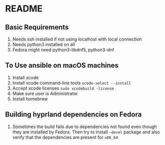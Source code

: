 # README

## Basic Requirements

1. Needs ssh installed if not using localhost with local connection
2. Needs python3 installed on all
3. Fedora might need python3-libdnf5, python3-dnf

## To Use ansible on macOS machines

1. Install xcode
2. Install xcode command-line tools `xcode-select --install`
3. Accept xcode licenses `sudo xcodebuild -license`
4. Make sure user is Administrator
5. Install homebrew

## Building hyprland dependencies on Fedora

1. Sometimes the build fails due to dependencies not found even though they are
   installed by Fedora. Then try to install `-devel` package and also verify that
   the dependencies are present for `x86_64`
